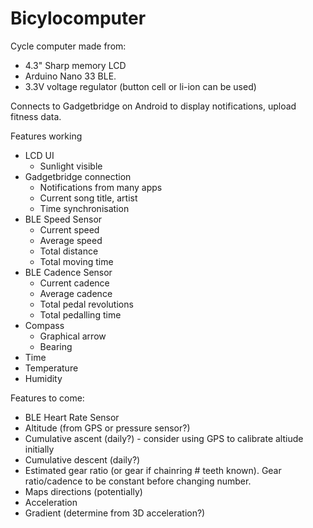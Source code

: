 # Bicylocomputer
Cycle computer made from:
- 4.3" Sharp memory LCD 
- Arduino Nano 33 BLE.
- 3.3V voltage regulator (button cell or li-ion can be used)

Connects to Gadgetbridge on Android to display notifications, upload fitness data.

Features working
- LCD UI
  - Sunlight visible
- Gadgetbridge connection
  - Notifications from many apps
  - Current song title, artist
  - Time synchronisation
- BLE Speed Sensor
  - Current speed
  - Average speed
  - Total distance
  - Total moving time
- BLE Cadence Sensor
  - Current cadence
  - Average cadence
  - Total pedal revolutions
  - Total pedalling time
- Compass
  - Graphical arrow
  - Bearing
- Time
- Temperature
- Humidity


Features to come:
- BLE Heart Rate Sensor
- Altitude (from GPS or pressure sensor?)
- Cumulative ascent (daily?) - consider using GPS to calibrate altiude initially
- Cumulative descent (daily?)
- Estimated gear ratio (or gear if chainring # teeth known).  Gear ratio/cadence to be constant before changing number.
- Maps directions (potentially)
- Acceleration
- Gradient (determine from 3D acceleration?)
